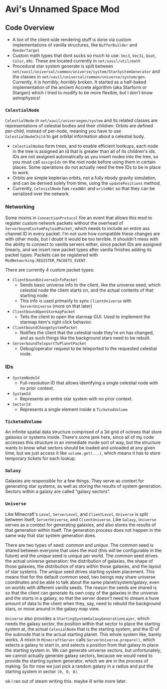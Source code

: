 # Avi's Unnamed Space Mod

## Code Overview
- A ton of the client-side rendering stuff is done via custom implementations of vanilla structures, like `BufferBuilder` and `RenderTarget`
- Custom math types that dont sucks so much to use: `Vec3`, `Vec3i`, `Quat`, `Color`, etc. These are located currently in `net/xavil/util/math`
- Procedural star system generate is split between `net/xavil/universal/common/universe/system/StarSystemGenerator` and the classes in `net/xavil/universal/common/universe/system/gen`. Currently, it is _horribly_, _horribly_ broken. It started as a half-baked implementation of the ancient Accrete algorithm (aka Starform or Stargen) which I tried to modify to be more flexible, but I don't know astrophysics!

### `CelestialNode`
`CelestialNode` in `net/xavil/universegen/system` and its related classes are representations of celestial bodies and their children. Orbits are defined per-child, instead of per-node, meaning you have to use `CelestialNodeChild` to get orbital information about a celestial body.
- `CelestialNode`s form trees, and to enable efficient lootkups, each node in the tree is assigned an id that is greater than all of its children's ids. IDs are not assigned automatically as you insert nodes into the tree, so you must call `assignIds` on the root node before using them in certain places. Some operations do not actually need the tree IDs to be in place to work.
- Orbits are simple keplerian orbits, not a fully nbody gravity simulation, and can be derived solely from time, using the `updatePositions` method.
- Currently, `CelesialNode` has `readNbt` and `writeNbt` so that they can be serialized over the network.

### Networking
Some mixins in `ConnectionProtocol` fire an event that allows this mod to register custom network packets without the overhead of `ServerboundCustomPayloadPacket`, which needs to include an entire ass channel ID in every packet. I'm not sure how compatible these changes are with other mods, but I doubt it would be too terrible. It shouldn't mess with the ability to connect to vanilla servers either, since packet IDs are assigned linearly, and we insert new packet types after vanilla finishes adding its packet types. Packets can be registered with `ModNetworking.REGISTER_PACKETS_EVENT`.

There are currently 4 custom packet types:
- `ClientboundUniverseInfoPacket`
	- Sends basic universe info to the client, like the universe seed, which celestial node the client starts on, and the actual contents of that starting node.
	- This info is used primarily to sync `ClientUniverse` with `ServerUniverse` (more on that later)
- `ClientboundOpenStarmapPacket`
	- Tells the client to open the starmap GUI. Used to implement the starmap item's right click behavior.
- `ClientboundChangeSystemPacket`
	- Notifies the client that the celestial node they're on has changed, and as such things like the background stars need to be rebuilt.
- `ServerboundTeleportToPlanetPacket`
	- Debug/operator request to be teleported to the requested celestial node.

### IDs
- `SystemNodeId`
	- Full-resolution ID that allows identifying a single celestial node with no prior context.
- `SystemId`
	- Represents an entire star system with no prior context.
- `SectorId`
	- Represents a single element inside a `TicketedVolume`

### `TicketedVolume`
An infinite spatial data structure comprised of a 3d grid of octrees that store galaxies or systems inside. There's some jank here, since all of my code accesses this structure in an immediate mode sort of way, but the structure wants to know what sectors should be loaded and unloaded at any given time, but we just access it like `volume.get(...)`, which means it has to store temporary tickets for each lookup.

### `Galaxy`
Galaxies are responsible for a few things. They serve as context for generating star systems, as well as storing the results of system generation. Sectors within a galaxy are called "galaxy sectors".

### `Universe`
Like Minecraft's `Level`, `ServerLevel`, and `ClientLevel`, `Universe` is split between itself, `ServerUniverse`, and `ClientUniverse`. Like `Galaxy`, `Universe` serves as a context for generating galaxies, and also stores the results of that generation within itself. The generation process does not happen in the same way that star system generation does.

There are two types of seed: _common_ and _unique_. The _common_ seed is shared between everyone that uses the mod (this will be configurable in the future) and the _unique_ seed is unique per world. The _common_ seed drives the actual universe generation: the distribution of galaxies, the shape of those galaxies, the distribution of stars within those galaxies, and the layout of star systems. The _unique_ seed drives starting system placement. This means that for the default _common_ seed, two beings may share universe coordinates and be able to talk about the same planet/system/galaxy, even on worlds with different vanilla seeds. The reason the seeds are shared is so that the client can generate its own copy of the galaxies in the universe and the starts in a galaxy, so that the server doesn't need to stream a huve amount of data to the client when they, say, need to rebuild the background stars, or move around in the galaxy map view.

`Universe` also provides a `StartingSystemGalaxyGenerationLayer`, which needs the galaxy sector, the position within that sector to place the starting system at, the actual `CelesialNode` that is the starting system, and the ID of the subnode that is the actual starting planet. This whole system like, barely works. A mixin in `MinecraftServer` calls `ServerUniverse.prepare()`, which selects a galaxy to start in, and selects a position from that galaxy to place the starting system in. We can generate universe sectors, but unfortunately, we cannot actually generate galaxy sectors, because we would need to provide the starting system generator, which we are in the process of making. So for now we just pick a random galaxy in a radius and put the starting system in sector `(0, 0, 0)`.

ok i ran out of steam writing this. maybe ill write more later.